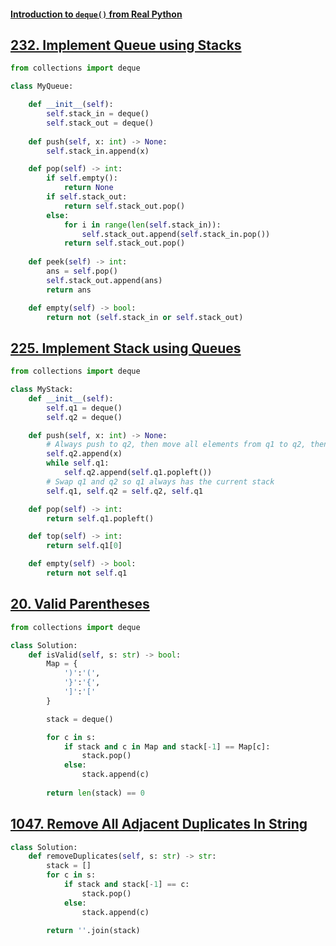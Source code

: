 #### [Introduction to `deque()` from Real Python](https://realpython.com/python-deque/)
## [232. Implement Queue using Stacks](https://leetcode.com/problems/implement-queue-using-stacks/)
```python
from collections import deque

class MyQueue:

    def __init__(self):
        self.stack_in = deque()
        self.stack_out = deque()
        
    def push(self, x: int) -> None:
        self.stack_in.append(x)

    def pop(self) -> int:
        if self.empty():
            return None
        if self.stack_out:
            return self.stack_out.pop()
        else:
            for i in range(len(self.stack_in)):
                self.stack_out.append(self.stack_in.pop())
            return self.stack_out.pop()
        
    def peek(self) -> int:
        ans = self.pop()
        self.stack_out.append(ans)
        return ans

    def empty(self) -> bool:
        return not (self.stack_in or self.stack_out)
```
## [225. Implement Stack using Queues](https://leetcode.com/problems/implement-stack-using-queues/)
```python
from collections import deque

class MyStack:
    def __init__(self):
        self.q1 = deque()
        self.q2 = deque()

    def push(self, x: int) -> None:
        # Always push to q2, then move all elements from q1 to q2, then swap
        self.q2.append(x)
        while self.q1:
            self.q2.append(self.q1.popleft())
        # Swap q1 and q2 so q1 always has the current stack
        self.q1, self.q2 = self.q2, self.q1

    def pop(self) -> int:
        return self.q1.popleft()

    def top(self) -> int:
        return self.q1[0]

    def empty(self) -> bool:
        return not self.q1
```

## [20. Valid Parentheses](https://leetcode.com/problems/valid-parentheses/)
```python
from collections import deque

class Solution:
    def isValid(self, s: str) -> bool:
        Map = {
            ')':'(',
            '}':'{',
            ']':'['
        }

        stack = deque()

        for c in s:
            if stack and c in Map and stack[-1] == Map[c]:
                stack.pop()
            else:
                stack.append(c)
        
        return len(stack) == 0
```
## [1047. Remove All Adjacent Duplicates In String](https://leetcode.com/problems/remove-all-adjacent-duplicates-in-string/)
```python
class Solution:
    def removeDuplicates(self, s: str) -> str:
        stack = []
        for c in s:
            if stack and stack[-1] == c:
                stack.pop()
            else:
                stack.append(c)
        
        return ''.join(stack)
```